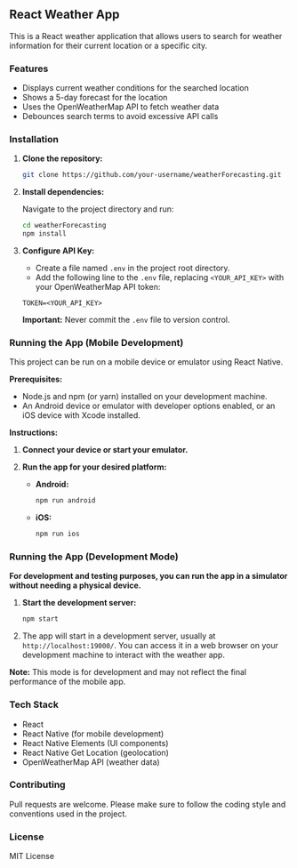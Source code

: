 ## React Weather App

This is a React weather application that allows users to search for weather information for their current location or a specific city.

### Features

* Displays current weather conditions for the searched location  
* Shows a 5-day forecast for the location  
* Uses the OpenWeatherMap API to fetch weather data  
* Debounces search terms to avoid excessive API calls

### Installation

1. **Clone the repository:**

   ```bash
   git clone https://github.com/your-username/weatherForecasting.git
   ```

2. **Install dependencies:**

   Navigate to the project directory and run:

   ```bash
   cd weatherForecasting
   npm install
   ```

3. **Configure API Key:**

   - Create a file named `.env` in the project root directory.
   - Add the following line to the `.env` file, replacing `<YOUR_API_KEY>` with your OpenWeatherMap API token:

   ```
   TOKEN=<YOUR_API_KEY>
   ```

   **Important:** Never commit the `.env` file to version control.

### Running the App (Mobile Development)

This project can be run on a mobile device or emulator using React Native. 

**Prerequisites:**

* Node.js and npm (or yarn) installed on your development machine.
* An Android device or emulator with developer options enabled, or an iOS device with Xcode installed.

**Instructions:**

1. **Connect your device or start your emulator.**
2. **Run the app for your desired platform:**

   - **Android:**

     ```bash
     npm run android
     ```

   - **iOS:**

     ```bash
     npm run ios
     ```

### Running the App (Development Mode)

**For development and testing purposes, you can run the app in a simulator without needing a physical device.**

1. **Start the development server:**

   ```bash
   npm start
   ```

2. The app will start in a development server, usually at `http://localhost:19000/`. You can access it in a web browser on your development machine to interact with the weather app.

**Note:** This mode is for development and may not reflect the final performance of the mobile app.


### Tech Stack

* React
* React Native (for mobile development)
* React Native Elements (UI components)
* React Native Get Location (geolocation)
* OpenWeatherMap API (weather data)

### Contributing

Pull requests are welcome. Please make sure to follow the coding style and conventions used in the project.

### License

MIT License
